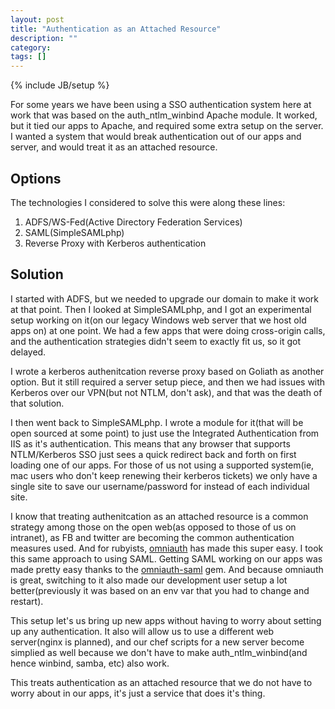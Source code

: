 ```yaml
---
layout: post
title: "Authentication as an Attached Resource"
description: ""
category: 
tags: []
---
```

{% include JB/setup %}

For some years we have been using a SSO authentication system here at work that was based on the auth_ntlm_winbind Apache module. It worked, but it tied our apps to Apache, and required some extra setup on the server. I wanted a system that would break authentication out of our apps and server, and would treat it as an attached resource.

## Options

The technologies I considered to solve this were along these lines:

1. ADFS/WS-Fed(Active Directory Federation Services)
2. SAML(SimpleSAMLphp)
3. Reverse Proxy with Kerberos authentication

## Solution

I started with ADFS, but we needed to upgrade our domain to make it work at that point. Then I looked at SimpleSAMLphp, and I got an experimental setup working on it(on our legacy Windows web server that we host old apps on) at one point. We had a few apps that were doing cross-origin calls, and the authentication strategies didn't seem to exactly fit us, so it got delayed.

I wrote a kerberos authenitcation reverse proxy based on Goliath as another option. But it still required a server setup piece, and then we had issues with Kerberos over our VPN(but not NTLM, don't ask), and that was the death of that solution.

I then went back to SimpleSAMLphp. I wrote a module for it(that will be open sourced at some point) to just use the Integrated Authentication from IIS as it's authentication. This means that any browser that supports NTLM/Kerberos SSO just sees a quick redirect back and forth on first loading one of our apps.  For those of us not using a supported system(ie, mac users who don't keep renewing their kerberos tickets) we only have a single site to save our username/password for instead of each individual site.

I know that treating authenitcation as an attached resource is a common strategy among those on the open web(as opposed to those of us on intranet), as FB and twitter are becoming the common authentication measures used. And for rubyists, [omniauth](https://github.com/intridea/omniauth) has made this super easy. I took this same approach to using SAML.  Getting SAML working on our apps was made pretty easy thanks to the [omniauth-saml](https://github.com/PracticallyGreen/omniauth-saml) gem. And because omniauth is great, switching to it also made our development user setup a lot better(previously it was based on an env var that you had to change and restart).

This setup let's us bring up new apps without having to worry about setting up any authentication.  It also will allow us to use a different web server(nginx is planned), and our chef scripts for a new server become simplied as well because we don't have to make auth_ntlm_winbind(and hence winbind, samba, etc) also work.

This treats authentication as an attached resource that we do not have to worry about in our apps, it's just a service that does it's thing.
